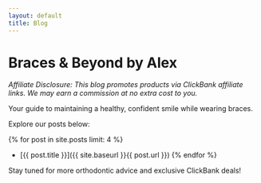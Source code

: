 ```yaml
---
layout: default
title: Blog
---
```



# Braces & Beyond by Alex

*Affiliate Disclosure: This blog promotes products via ClickBank affiliate links. We may earn a commission at no extra cost to you.*

Your guide to maintaining a healthy, confident smile while wearing braces.

Explore our posts below:

{% for post in site.posts limit: 4 %}
- [{{ post.title }}]({{ site.baseurl }}{{ post.url }})
{% endfor %}

Stay tuned for more orthodontic advice and exclusive ClickBank deals!